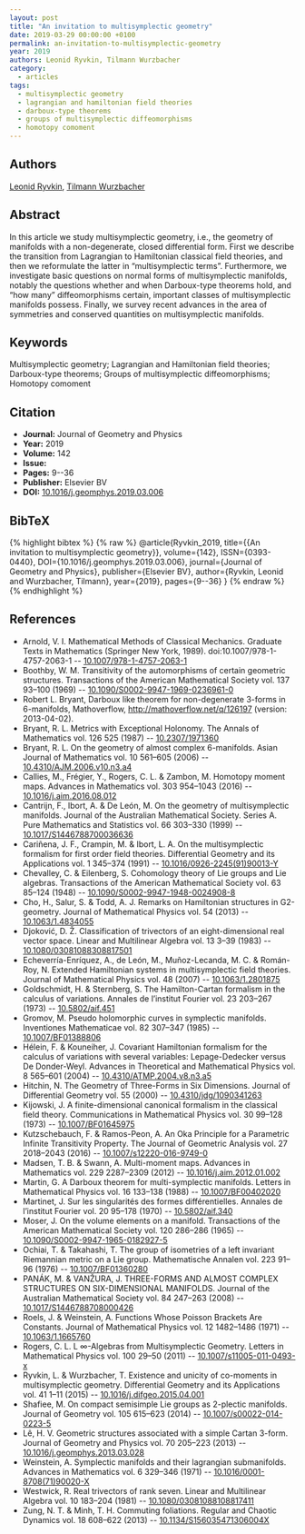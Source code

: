 ```yaml
---
layout: post
title: "An invitation to multisymplectic geometry"
date: 2019-03-29 00:00:00 +0100
permalink: an-invitation-to-multisymplectic-geometry
year: 2019
authors: Leonid Ryvkin, Tilmann Wurzbacher
category:
  - articles
tags:
  - multisymplectic geometry
  - lagrangian and hamiltonian field theories
  - darboux-type theorems
  - groups of multisymplectic diffeomorphisms
  - homotopy comoment
---
```

 
## Authors
[Leonid Ryvkin](authors/leonid_ryvkin), [Tilmann Wurzbacher](authors/tilmann_wurzbacher)
 
## Abstract
In this article we study multisymplectic geometry, i.e., the geometry of manifolds with a non-degenerate, closed differential form. First we describe the transition from Lagrangian to Hamiltonian classical field theories, and then we reformulate the latter in “multisymplectic terms”. Furthermore, we investigate basic questions on normal forms of multisymplectic manifolds, notably the questions whether and when Darboux-type theorems hold, and “how many” diffeomorphisms certain, important classes of multisymplectic manifolds possess. Finally, we survey recent advances in the area of symmetries and conserved quantities on multisymplectic manifolds.
 
## Keywords
Multisymplectic geometry; Lagrangian and Hamiltonian field theories; Darboux-type theorems; Groups of multisymplectic diffeomorphisms; Homotopy comoment
 
## Citation
- **Journal:** Journal of Geometry and Physics
- **Year:** 2019
- **Volume:** 142
- **Issue:** 
- **Pages:** 9--36
- **Publisher:** Elsevier BV
- **DOI:** [10.1016/j.geomphys.2019.03.006](https://doi.org/10.1016/j.geomphys.2019.03.006)
 
## BibTeX
{% highlight bibtex %}
{% raw %}
@article{Ryvkin_2019,
  title={{An invitation to multisymplectic geometry}},
  volume={142},
  ISSN={0393-0440},
  DOI={10.1016/j.geomphys.2019.03.006},
  journal={Journal of Geometry and Physics},
  publisher={Elsevier BV},
  author={Ryvkin, Leonid and Wurzbacher, Tilmann},
  year={2019},
  pages={9--36}
}
{% endraw %}
{% endhighlight %}
 
## References
- Arnold, V. I. Mathematical Methods of Classical Mechanics. Graduate Texts in Mathematics (Springer New York, 1989). doi:10.1007/978-1-4757-2063-1 -- [10.1007/978-1-4757-2063-1](https://doi.org/10.1007/978-1-4757-2063-1)
- Boothby, W. M. Transitivity of the automorphisms of certain geometric structures. Transactions of the American Mathematical Society vol. 137 93–100 (1969) -- [10.1090/S0002-9947-1969-0236961-0](https://doi.org/10.1090/S0002-9947-1969-0236961-0)
- Robert L. Bryant, Darboux like theorem for non-degenerate 3-forms in 6-manifolds, Mathoverflow, http://mathoverflow.net/q/126197 (version: 2013-04-02).
- Bryant, R. L. Metrics with Exceptional Holonomy. The Annals of Mathematics vol. 126 525 (1987) -- [10.2307/1971360](https://doi.org/10.2307/1971360)
- Bryant, R. L. On the geometry of almost complex 6-manifolds. Asian Journal of Mathematics vol. 10 561–605 (2006) -- [10.4310/AJM.2006.v10.n3.a4](https://doi.org/10.4310/AJM.2006.v10.n3.a4)
- Callies, M., Frégier, Y., Rogers, C. L. & Zambon, M. Homotopy moment maps. Advances in Mathematics vol. 303 954–1043 (2016) -- [10.1016/j.aim.2016.08.012](https://doi.org/10.1016/j.aim.2016.08.012)
- Cantrijn, F., Ibort, A. & De León, M. On the geometry of multisymplectic manifolds. Journal of the Australian Mathematical Society. Series A. Pure Mathematics and Statistics vol. 66 303–330 (1999) -- [10.1017/S1446788700036636](https://doi.org/10.1017/S1446788700036636)
- Cariñena, J. F., Crampin, M. & Ibort, L. A. On the multisymplectic formalism for first order field theories. Differential Geometry and its Applications vol. 1 345–374 (1991) -- [10.1016/0926-2245(91)90013-Y](https://doi.org/10.1016/0926-2245(91)90013-Y)
- Chevalley, C. & Eilenberg, S. Cohomology theory of Lie groups and Lie algebras. Transactions of the American Mathematical Society vol. 63 85–124 (1948) -- [10.1090/S0002-9947-1948-0024908-8](https://doi.org/10.1090/S0002-9947-1948-0024908-8)
- Cho, H., Salur, S. & Todd, A. J. Remarks on Hamiltonian structures in G2-geometry. Journal of Mathematical Physics vol. 54 (2013) -- [10.1063/1.4834055](https://doi.org/10.1063/1.4834055)
- Djoković, D. Ž. Classification of trivectors of an eight-dimensional real vector space. Linear and Multilinear Algebra vol. 13 3–39 (1983) -- [10.1080/03081088308817501](https://doi.org/10.1080/03081088308817501)
- Echeverría-Enríquez, A., de León, M., Muñoz-Lecanda, M. C. & Román-Roy, N. Extended Hamiltonian systems in multisymplectic field theories. Journal of Mathematical Physics vol. 48 (2007) -- [10.1063/1.2801875](https://doi.org/10.1063/1.2801875)
- Goldschmidt, H. & Sternberg, S. The Hamilton-Cartan formalism in the calculus of variations. Annales de l’institut Fourier vol. 23 203–267 (1973) -- [10.5802/aif.451](https://doi.org/10.5802/aif.451)
- Gromov, M. Pseudo holomorphic curves in symplectic manifolds. Inventiones Mathematicae vol. 82 307–347 (1985) -- [10.1007/BF01388806](https://doi.org/10.1007/BF01388806)
- Hélein, F. & Kouneiher, J. Covariant Hamiltonian formalism for the calculus of variations with several variables: Lepage-Dedecker versus De Donder-Weyl. Advances in Theoretical and Mathematical Physics vol. 8 565–601 (2004) -- [10.4310/ATMP.2004.v8.n3.a5](https://doi.org/10.4310/ATMP.2004.v8.n3.a5)
- Hitchin, N. The Geometry of Three-Forms in Six Dimensions. Journal of Differential Geometry vol. 55 (2000) -- [10.4310/jdg/1090341263](https://doi.org/10.4310/jdg/1090341263)
- Kijowski, J. A finite-dimensional canonical formalism in the classical field theory. Communications in Mathematical Physics vol. 30 99–128 (1973) -- [10.1007/BF01645975](https://doi.org/10.1007/BF01645975)
- Kutzschebauch, F. & Ramos-Peon, A. An Oka Principle for a Parametric Infinite Transitivity Property. The Journal of Geometric Analysis vol. 27 2018–2043 (2016) -- [10.1007/s12220-016-9749-0](https://doi.org/10.1007/s12220-016-9749-0)
- Madsen, T. B. & Swann, A. Multi-moment maps. Advances in Mathematics vol. 229 2287–2309 (2012) -- [10.1016/j.aim.2012.01.002](https://doi.org/10.1016/j.aim.2012.01.002)
- Martin, G. A Darboux theorem for multi-symplectic manifolds. Letters in Mathematical Physics vol. 16 133–138 (1988) -- [10.1007/BF00402020](https://doi.org/10.1007/BF00402020)
- Martinet, J. Sur les singularités des formes différentielles. Annales de l’institut Fourier vol. 20 95–178 (1970) -- [10.5802/aif.340](https://doi.org/10.5802/aif.340)
- Moser, J. On the volume elements on a manifold. Transactions of the American Mathematical Society vol. 120 286–286 (1965) -- [10.1090/S0002-9947-1965-0182927-5](https://doi.org/10.1090/S0002-9947-1965-0182927-5)
- Ochiai, T. & Takahashi, T. The group of isometries of a left invariant Riemannian metric on a Lie group. Mathematische Annalen vol. 223 91–96 (1976) -- [10.1007/BF01360280](https://doi.org/10.1007/BF01360280)
- PANÁK, M. & VANŽURA, J. THREE-FORMS AND ALMOST COMPLEX STRUCTURES ON SIX-DIMENSIONAL MANIFOLDS. Journal of the Australian Mathematical Society vol. 84 247–263 (2008) -- [10.1017/S1446788708000426](https://doi.org/10.1017/S1446788708000426)
- Roels, J. & Weinstein, A. Functions Whose Poisson Brackets Are Constants. Journal of Mathematical Physics vol. 12 1482–1486 (1971) -- [10.1063/1.1665760](https://doi.org/10.1063/1.1665760)
- Rogers, C. L. L ∞-Algebras from Multisymplectic Geometry. Letters in Mathematical Physics vol. 100 29–50 (2011) -- [10.1007/s11005-011-0493-x](https://doi.org/10.1007/s11005-011-0493-x)
- Ryvkin, L. & Wurzbacher, T. Existence and unicity of co-moments in multisymplectic geometry. Differential Geometry and its Applications vol. 41 1–11 (2015) -- [10.1016/j.difgeo.2015.04.001](https://doi.org/10.1016/j.difgeo.2015.04.001)
- Shafiee, M. On compact semisimple Lie groups as 2-plectic manifolds. Journal of Geometry vol. 105 615–623 (2014) -- [10.1007/s00022-014-0223-5](https://doi.org/10.1007/s00022-014-0223-5)
- Lê, H. V. Geometric structures associated with a simple Cartan 3-form. Journal of Geometry and Physics vol. 70 205–223 (2013) -- [10.1016/j.geomphys.2013.03.028](https://doi.org/10.1016/j.geomphys.2013.03.028)
- Weinstein, A. Symplectic manifolds and their lagrangian submanifolds. Advances in Mathematics vol. 6 329–346 (1971) -- [10.1016/0001-8708(71)90020-X](https://doi.org/10.1016/0001-8708(71)90020-X)
- Westwick, R. Real trivectors of rank seven. Linear and Multilinear Algebra vol. 10 183–204 (1981) -- [10.1080/03081088108817411](https://doi.org/10.1080/03081088108817411)
- Zung, N. T. & Minh, T. H. Commuting foliations. Regular and Chaotic Dynamics vol. 18 608–622 (2013) -- [10.1134/S156035471306004X](https://doi.org/10.1134/S156035471306004X)

